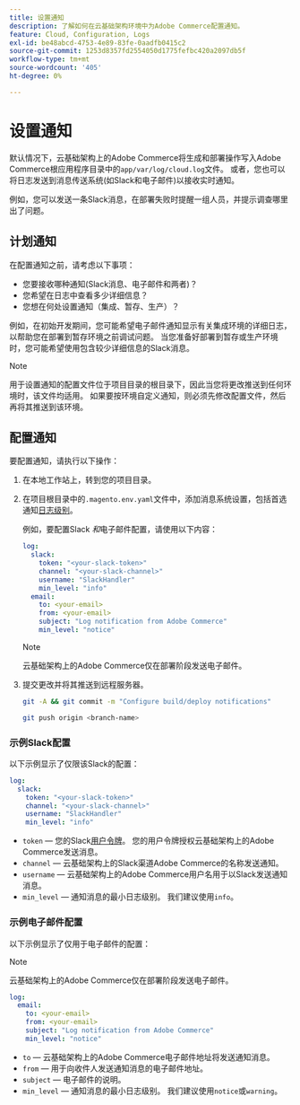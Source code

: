 ```yaml
---
title: 设置通知
description: 了解如何在云基础架构环境中为Adobe Commerce配置通知。
feature: Cloud, Configuration, Logs
exl-id: be48abcd-4753-4e89-83fe-0aadfb0415c2
source-git-commit: 1253d8357fd2554050d1775fefbc420a2097db5f
workflow-type: tm+mt
source-wordcount: '405'
ht-degree: 0%

---
```


# 设置通知

默认情况下，云基础架构上的Adobe Commerce将生成和部署操作写入Adobe Commerce根应用程序目录中的`app/var/log/cloud.log`文件。 或者，您也可以将日志发送到消息传送系统(如Slack和电子邮件)以接收实时通知。

例如，您可以发送一条Slack消息，在部署失败时提醒一组人员，并提示调查哪里出了问题。

## 计划通知

在配置通知之前，请考虑以下事项：

- 您要接收哪种通知(Slack消息、电子邮件和两者)？
- 您希望在日志中查看多少详细信息？
- 您想在何处设置通知（集成、暂存、生产）？

例如，在初始开发期间，您可能希望电子邮件通知显示有关集成环境的详细日志，以帮助您在部署到暂存环境之前调试问题。 当您准备好部署到暂存或生产环境时，您可能希望使用包含较少详细信息的Slack消息。

>[!NOTE]
>
>用于设置通知的配置文件位于项目目录的根目录下，因此当您将更改推送到任何环境时，该文件均适用。 如果要按环境自定义通知，则必须先修改配置文件，然后再将其推送到该环境。

## 配置通知

要配置通知，请执行以下操作：

1. 在本地工作站上，转到您的项目目录。
1. 在项目根目录中的`.magento.env.yaml`文件中，添加消息系统设置，包括首选通知[日志级别](log-handlers.md#log-levels)。

   例如，要配置Slack _和_&#x200B;电子邮件配置，请使用以下内容：

   ```yaml
   log:
     slack:
       token: "<your-slack-token>"
       channel: "<your-slack-channel>"
       username: "SlackHandler"
       min_level: "info"
     email:
       to: <your-email>
       from: <your-email>
       subject: "Log notification from Adobe Commerce"
       min_level: "notice"
   ```

   >[!NOTE]
   >
   >云基础架构上的Adobe Commerce仅在部署阶段发送电子邮件。

1. 提交更改并将其推送到远程服务器。

   ```bash
   git -A && git commit -m "Configure build/deploy notifications"
   ```

   ```bash
   git push origin <branch-name>
   ```

### 示例Slack配置

以下示例显示了仅限该Slack的配置：

```yaml
log:
  slack:
    token: "<your-slack-token>"
    channel: "<your-slack-channel>"
    username: "SlackHandler"
    min_level: "info"
```

- `token` — 您的Slack[用户令牌](https://api.slack.com/docs/token-types#user)。 您的用户令牌授权云基础架构上的Adobe Commerce发送消息。
- `channel` — 云基础架构上的Slack渠道Adobe Commerce的名称发送通知。
- `username` — 云基础架构上的Adobe Commerce用户名用于以Slack发送通知消息。
- `min_level` — 通知消息的最小日志级别。 我们建议使用`info`。

### 示例电子邮件配置

以下示例显示了仅用于电子邮件的配置：

>[!NOTE]
>
>云基础架构上的Adobe Commerce仅在部署阶段发送电子邮件。

```yaml
log:
  email:
    to: <your-email>
    from: <your-email>
    subject: "Log notification from Adobe Commerce"
    min_level: "notice"
```

- `to` — 云基础架构上的Adobe Commerce电子邮件地址将发送通知消息。
- `from` — 用于向收件人发送通知消息的电子邮件地址。
- `subject` — 电子邮件的说明。
- `min_level` — 通知消息的最小日志级别。 我们建议使用`notice`或`warning`。
